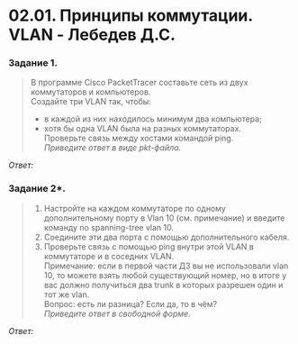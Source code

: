 # 02.01. Принципы коммутации. VLAN - Лебедев Д.С.
### Задание 1.
> В программе Cisco PacketTracer составьте сеть из двух коммутаторов и компьютеров.  
> Создайте три VLAN так, чтобы:  
> - в каждой из них находилось минимум два компьютера;
> - хотя бы одна VLAN была на разных коммутаторах.  
> Проверьте связь между хостами командой ping.  
> *Приведите ответ в виде pkt-файла.*

*Ответ:*  







### Задание 2*.
> 1. Настройте на каждом коммутаторе по одному дополнительному порту в Vlan 10 (см. примечание) и введите команду no spanning-tree vlan 10.
> 2. Соедините эти два порта с помощью дополнительного кабеля.
> 3. Проверьте связь с помощью ping внутри этой VLAN в коммутаторе и в соседних VLAN.  
> Примечание: если в первой части ДЗ вы не использовали vlan 10, то можете взять любой существующий номер, но в итоге у вас должно получиться два trunk в которых разрешен один и тот же vlan.  
> Вопрос: есть ли разница? Если да, то в чём?  
> *Приведите ответ в свободной форме.*

*Ответ:*  

